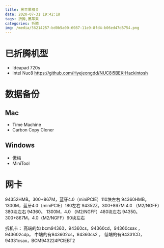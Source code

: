 ```yaml
---
title: 黑苹果相关
date: 2020-07-31 19:42:18
tags: 折腾,黑苹果
categories: 折腾
img: /media/56214257-bd0b5a00-6087-11e9-8fd4-b06ed47d5754.png
---
```


# 已折腾机型
- Ideapad 720s
- Intel Nuc8 https://github.com/Hyejeongdd/NUC8i5BEK-Hackintosh

# 数据备份
## Mac
- Time Machine
- Carbon Copy Cloner

## Windows
- 傲梅
- MiniTool

# 网卡
94352HMB。300+867M，蓝牙4.0（miniPCIE）110块左右
94360HMB。1300M，蓝牙4.0（miniPCIE）180左右
94352Z。300+867M 4.0 （M2/NGFF）380块左右
94360。   1300M，4.0 （M2/NGFF）480块左右
94350。300+867M，4.0（M2/NGFF）60块左右

拆机卡：
高端的如 bcm94360，94360cs，94360cd，94360csax ，943602cdp，
中端的有943602cs，94360cs2 ，
低端的有94331CD，94331csax，BCM943224PCIEBT2
